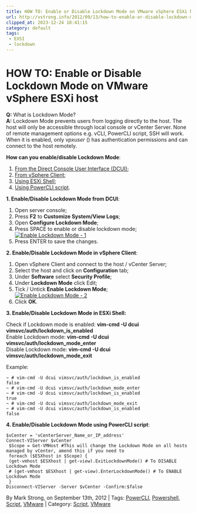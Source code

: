 ```yaml
---
title: HOW TO: Enable or Disable Lockdown Mode on VMware vSphere ESXi host
url: http://vstrong.info/2012/09/13/how-to-enable-or-disable-lockdown-mode-on-vmware-vsphere-esxi-host/
clipped_at: 2023-12-24 10:41:15
category: default
tags: 
 - EXSI
 - lockdown
---
```


# HOW TO: Enable or Disable Lockdown Mode on VMware vSphere ESXi host

**Q:** What is Lockdown Mode?  
**A:** Lockdown Mode prevents users from logging directly to the host. The host will only be accessible through local console or vCenter Server. None of remote management options e.g. vCLI, PowerCLI script, SSH will work. When it is enabled, only _vpxuser_ () has authentication permissions and can connect to the host remotely.

**How can you enable/disable Lockdown Mode**:

1.  [From the Direct Console User Interface (DCUI)](#1);
2.  [From vSphere Client](#2);
3.  [Using ESXi Shell](#3);
4.  [Using PowerCLI script](#4).

  
**1\. Enable/Disable Lockdown Mode from DCUI**:

1.  Open server console;
2.  Press **F2** to **Customize System/View Logs**;
3.  Open **Configure Lockdown Mode**;
4.  Press SPACE to enable or disable lockdown mode;  
    [![](assets/1703385675-c8c8e6f9170d8e96c0f2fadf09e5db34.jpg "Enable Lockdown Mode - 1")](http://www.vstrong.info/wp-content/uploads/2012/09/Enable-Lockdown-Mode-1.jpg)
5.  Press ENTER to save the changes.

  
**2\. Enable/Disable Lockdown Mode in vSphere Client**:

1.  Open vSphere Client and connect to the host / vCenter Server;
2.  Select the host and click on **Configuration** tab;
3.  Under **Software** select **Security Profile**;
4.  Under **Lockdown Mode** click Edit;
5.  Tick / Untick **Enable Lockdown Mode**;  
    [![](assets/1703385675-d607d4e8381d1400354ae8dfdf180ea3.jpg "Enable Lockdown Mode - 2")](http://www.vstrong.info/wp-content/uploads/2012/09/Enable-Lockdown-Mode-21.jpg)
6.  Click **OK**.

  
**3\. Enable/Disable Lockdown Mode in ESXi Shell:**

Check if Lockdown mode is enabled: **vim-cmd -U dcui vimsvc/auth/lockdown\_is\_enabled**  
Enable Lockdown mode: **vim-cmd -U dcui vimsvc/auth/lockdown\_mode\_enter**  
Disable Lockdown mode: **vim-cmd -U dcui vimsvc/auth/lockdown\_mode\_exit**

Example:

```plain
~ # vim-cmd -U dcui vimsvc/auth/lockdown_is_enabled
false
~ # vim-cmd -U dcui vimsvc/auth/lockdown_mode_enter
~ # vim-cmd -U dcui vimsvc/auth/lockdown_is_enabled
true
~ # vim-cmd -U dcui vimsvc/auth/lockdown_mode_exit
~ # vim-cmd -U dcui vimsvc/auth/lockdown_is_enabled
false
```

  
**4\. Enable/Disable Lockdown Mode using PowerCLI script**:

```plain
$vCenter = 'vCenterServer_Name_or_IP_address'
Connect-VIServer $vCenter
 $Scope = Get-VMHost #This will change the Lockdown Mode on all hosts managed by vCenter, amend this if you need to
 foreach ($ESXhost in $Scope) {
 (get-vmhost $ESXhost | get-view).ExitLockdownMode() # To DISABLE Lockdown Mode
 # (get-vmhost $ESXhost | get-view).EnterLockdownMode() # To ENABLE Lockdown Mode
 }
Disconnect-VIServer -Server $vCenter -Confirm:$false
```

By Mark Strong, on September 13th, 2012 | Tags: [PowerCLI](http://vstrong.info/tag/powercli/), [Powershell](http://vstrong.info/tag/powershell/), [Script](http://vstrong.info/tag/script/), [VMware](http://vstrong.info/tag/vmware/) | Category: [Script,](http://vstrong.info/category/script/ "Script") [VMware](http://vstrong.info/category/vmware/ "VMware")